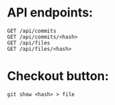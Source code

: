 # API endpoints:

```
GET /api/commits
GET /api/commits/<hash>
GET /api/files
GET /api/files/<hash>
```

# Checkout button:

`git show <hash> > file`
